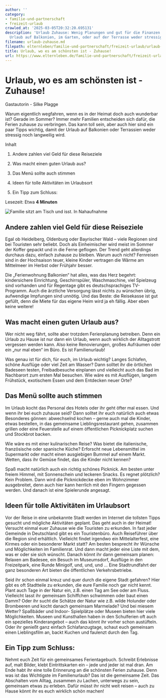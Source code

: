 ```yaml
---
author: ''
category:
- familie-und-partnerschaft
- freizeit-urlaub
crawled_at: '2025-03-05T20:32:20.695131'
description: 'Urlaub Zuhause: Wenig Planungen und gut für die Finanzen. So wird der
  Urlaub auf Balkonien, im Garten, oder auf der Terrasse weder stressig noch langweilig.'
filename: urlaub-zuhause.md
filepath: elternleben/familie-und-partnerschaft/freizeit-urlaub/urlaub-zuhause.md
title: Urlaub, wo es am schönsten ist - Zuhause!
url: https://www.elternleben.de/familie-und-partnerschaft/freizeit-urlaub/urlaub-zuhause/
---
```


#  Urlaub, wo es am schönsten ist - Zuhause!

Gastautorin - Silke Plagge

Warum eigentlich wegfahren, wenn es in der Heimat doch auch wunderbar ist?
Gerade im Sommer? Immer mehr Familien entscheiden sich dafür, die Ferien
zuhause zu verbringen. Das kann toll sein, aber auch hier sind ein paar Tipps
wichtig, damit der Urlaub auf Balkonien oder Terrassien weder stressig noch
langweilig wird.

Inhalt

1. Andere zahlen viel Geld für diese Reiseziele

2. Was macht einen guten Urlaub aus?

3. Das Menü sollte auch stimmen

4. Ideen für tolle Aktivitäten im Urlaubsort

5. Ein Tipp zum Schluss:

Lesezeit: Etwa **4 Minuten**

![Familie sitzt am Tisch und isst. In
Nahaufnahme](/fileadmin/_processed_/b/4/csm_Artikel_Ferien_zu_Haus_so_klappt_es_1b09d25a41.jpg)

##  Andere zahlen viel Geld für diese Reiseziele

Egal ob Heidelberg, Oldenburg oder Bayrischer Wald – viele Regionen sind bei
Touristen sehr beliebt. Doch als Einheimischer wird meist im Sommer der Koffer
gepackt und in die Ferne geflogen. Der Trend geht allerdings durchaus dazu,
einfach zuhause zu bleiben. Warum auch nicht? Fernreisen sind in der
Hochsaison teuer, kleine Kinder vertragen die Wärme am Mittelmeer im Herbst
oder Frühjahr besser.  
  
Die „Ferienwohnung Balkonien“ hat alles, was das Herz begehrt: kindersichere
Einrichtung, Geschirrspüler, Waschmaschine, viel Spielzeug sind vorhanden und
für Regentage gibt es deutschsprachiges TV-Programm. Auch die ärztliche
Versorgung lässt nichts zu wünschen übrig, aufwendige Impfungen sind unnötig.
Und das Beste: die Reisekasse ist gut gefüllt, denn die Miete für das eigene
Heim wird ja eh fällig. Aber eben keine weitere!

##  Was macht einen guten Urlaub aus?

Wer nicht weg fährt, sollte aber trotzdem Ferienplanung betreiben. Denn ein
Urlaub zu Hause ist nur dann ein Urlaub, wenn auch wirklich der Alltagstrott
vergessen werden kann. Also keine Renovierungen, großes Aufräumen oder ein
„nur mal eben“ im Büro. Es ist Familienurlaub!  
  
Was genau ist für dich, für euch, im Urlaub wichtig? Langes Schlafen, schöne
Ausflüge oder viel Zeit am Wasser? Dann solltet ihr die örtlichen Badeseen
testen, Freibadbesuche einplanen und vielleicht auch das Bad im Nachbarort zum
ersten Mal besuchen. Wie wäre es mit Ausflügen, langem Frühstück, exotischem
Essen und dem Entdecken neuer Orte?

##  Das Menü sollte auch stimmen

Im Urlaub kocht das Personal des Hotels oder ihr geht öfter mal essen. Und
wenn ihr bei euch zuhause seid? Dann solltet ihr euch natürlich auch etwas
Besonderes gönnen: abwechselnd kochen – gerne auch mal die Kinder, etwas
bestellen, in das gemeinsame Lieblingsrestaurant gehen, zusammen grillen oder
eine Feuerstelle auf einem öffentlichen Picknickplatz suchen und Stockbrot
backen.  
  
Wie wäre es mit einer kulinarischen Reise? Was bietet die italienische,
französische oder spanische Küche? Erforscht neue Lebensmittel im Supermarkt
oder macht einen ausgiebigen Bummel auf einem Markt. Wetten, dass ihr Gemüse
findet, das die Kinder nicht kennen?  
  
Spaß macht natürlich auch ein richtig schönes Picknick. Am besten unter freiem
Himmel, mit Sonnenschein und leckeren Snacks. Es regnet plötzlich? Kein
Problem. Dann wird die Picknickdecke eben im Wohnzimmer ausgebreitet, denn
auch hier kann herrlich mit den Fingern gegessen werden. Und danach ist eine
Spielerunde angesagt.

##  Ideen für tolle Aktivitäten im Urlaubsort

Vor der Reise in eine unbekannte Stadt werden im Internet die tollsten Tipps
gesucht und mögliche Aktivitäten geplant. Das geht auch in der Heimat!
Versucht einmal euer Zuhause wie die Touristen zu erkunden. In fast jeder
Gemeinde in Deutschland gibt es ein Touristenbüro. Auch Reiseführer über die
Region sind erhältlich. Vielleicht findet irgendwo ein Mittelalterfest, eine
Kirmes oder ein besonderer Markt statt? Am besten besprecht ihr Wünsche und
Möglichkeiten im Familienrat. Und dann macht jeder eine Liste mit dem, was er
oder sie sich wünscht. Danach könnt ihr dann gemeinsam planen: Relaxen am
Badesee, ein Besuch im Museumsdorf, Ausflüge in den Freizeitpark, eine Runde
Minigolf, und, und, und ... Eine Stadtrundfahrt der ganz besonderen Art bieten
die öffentlichen Verkehrsbetriebe.  
  
Seid ihr schon einmal kreuz und quer durch die eigene Stadt gefahren? Hier
gibt es oft Stadtteile zu erkunden, die eure Familie noch gar nicht kennt.
Plant auch Tage in der Natur ein, z.B. einen Tag am See oder am Fluss.
Vielleicht lasst ihr gemeinsam Schiffchen schwimmen oder baut einen Damm? Oder
ihr sucht die Schätze der Natur wie z.B. wilde Holunder oder Brombeeren und
kocht danach gemeinsam Marmelade? Und bei miesem Wetter? Spaßbäder und Indoor-
Spielplätze oder Museen bieten hier viele Möglichkeiten. Museen und
Kunsthallen haben in den Schulferien oft auch ein spezielles Kinderangebot –
auch das könnt ihr vorher schon austüfteln. Oder ihr genießt ganz einfach
Schlafanzugtage, schaut euch gemeinsam einen Lieblingsfilm an, backt Kuchen
und faulenzt durch den Tag.

##  Ein Tipp zum Schluss:

Nehmt euch Zeit für ein gemeinsames Ferientagebuch. Schreibt Erlebnisse auf,
malt Bilder, klebt Eintrittskarten ein – jede und jeder ist mal dran. Am Ende
habt ihr eine tolle Erinnerung an die schönsten Ferien zuhause. Denn was ist
das Wichtigste im Familienurlaub? Das ist die gemeinsame Zeit. Das Abschalten
vom Alltag, zusammen zu Lachen, unterwegs zu sein, gemeinsam etwas zu erleben.
Dafür müsst ihr nicht weit reisen – auch zu Hause könnt ihr es euch wirklich
schön machen!

